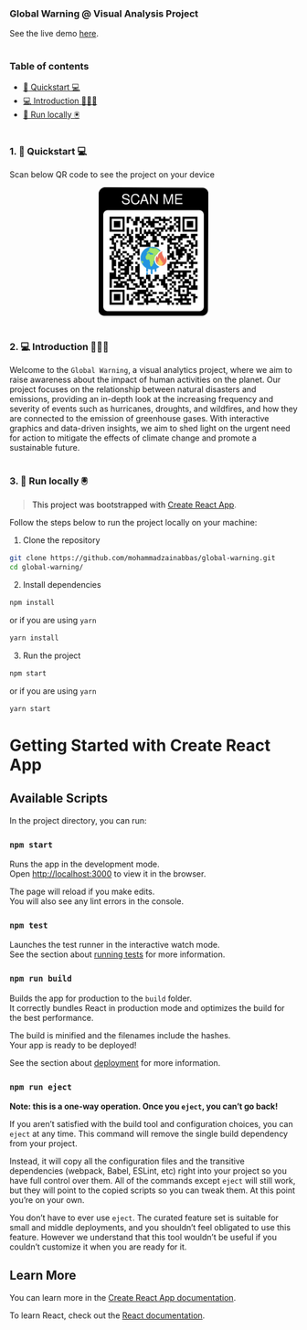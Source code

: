 ### Global Warning @ Visual Analysis Project

See the live demo [here](http://mohammadzainabbas.tech/global-warning/).

#

### Table of contents

- [🚀 Quickstart 💻](#quickstart)
- [💻 Introduction 👨🏻‍💻](#introduction)
- [🚀 Run locally 🖲️](#run-locally)

#

<a id="quickstart" />

### 1. 🚀 Quickstart 💻

Scan below QR code to see the project on your device

<p align="center">
  <img src="https://github.com/mohammadzainabbas/global-warning/blob/dev/public/assets/qr-code.png?raw=true" width="auto" height="225">
</p>

#

<a id="introduction" />

### 2. 💻 Introduction 👨🏻‍💻

Welcome to the `Global Warning`, a visual analytics project, where we aim to raise awareness about the impact of human activities on the planet. Our project focuses on the relationship between natural disasters and emissions, providing an in-depth look at the increasing frequency and severity of events such as hurricanes, droughts, and wildfires, and how they are connected to the emission of greenhouse gases. With interactive graphics and data-driven insights, we aim to shed light on the urgent need for action to mitigate the effects of climate change and promote a sustainable future.

#

<a id="run-locally" />

### 3. 🚀 Run locally 🖲️

> This project was bootstrapped with [Create React App](https://github.com/facebook/create-react-app).

Follow the steps below to run the project locally on your machine:

1. Clone the repository

```bash
git clone https://github.com/mohammadzainabbas/global-warning.git
cd global-warning/
```

2. Install dependencies

```bash
npm install
```

or if you are using `yarn`

```bash
yarn install
```

3. Run the project

```bash
npm start
```

or if you are using `yarn`

```bash
yarn start
```




# Getting Started with Create React App


## Available Scripts

In the project directory, you can run:

### `npm start`

Runs the app in the development mode.\
Open [http://localhost:3000](http://localhost:3000) to view it in the browser.

The page will reload if you make edits.\
You will also see any lint errors in the console.

### `npm test`

Launches the test runner in the interactive watch mode.\
See the section about [running tests](https://facebook.github.io/create-react-app/docs/running-tests) for more information.

### `npm run build`

Builds the app for production to the `build` folder.\
It correctly bundles React in production mode and optimizes the build for the best performance.

The build is minified and the filenames include the hashes.\
Your app is ready to be deployed!

See the section about [deployment](https://facebook.github.io/create-react-app/docs/deployment) for more information.

### `npm run eject`

**Note: this is a one-way operation. Once you `eject`, you can’t go back!**

If you aren’t satisfied with the build tool and configuration choices, you can `eject` at any time. This command will remove the single build dependency from your project.

Instead, it will copy all the configuration files and the transitive dependencies (webpack, Babel, ESLint, etc) right into your project so you have full control over them. All of the commands except `eject` will still work, but they will point to the copied scripts so you can tweak them. At this point you’re on your own.

You don’t have to ever use `eject`. The curated feature set is suitable for small and middle deployments, and you shouldn’t feel obligated to use this feature. However we understand that this tool wouldn’t be useful if you couldn’t customize it when you are ready for it.

## Learn More

You can learn more in the [Create React App documentation](https://facebook.github.io/create-react-app/docs/getting-started).

To learn React, check out the [React documentation](https://reactjs.org/).
